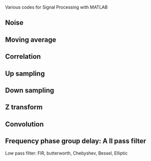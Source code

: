 Various codes for Signal Processing with MATLAB


Noise
-
Moving average
-
Correlation
-
Up sampling
-
Down sampling
-
Z transform
-
Convolution
-
Frequency phase group delay: A
ll pass filter
-
Low pass filter: FIR, butterworth, Chebyshev,
Bessel, Elliptic